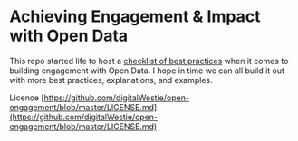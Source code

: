 # Achieving Engagement &amp; Impact with Open Data 

This repo started life to host a [checklist of best practices](https://github.com/digitalWestie/open-engagement/blob/master/OE-BEST-PRACTICE.md) when it comes to building engagement with Open Data. I hope in time we can all build it out with more best practices, explanations, and examples.

Licence [https://github.com/digitalWestie/open-engagement/blob/master/LICENSE.md](https://github.com/digitalWestie/open-engagement/blob/master/LICENSE.md)
